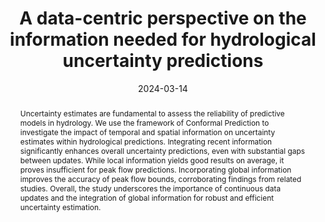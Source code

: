 ---
title: "A data-centric perspective on the information needed for hydrological uncertainty predictions"
date: 2024-03-14
publishDate:  2024-03-14
authors: ["**Andreas Auer**, Martin Gauch, Frederik Kratzert, Grey Nearing, Sepp Hochreiter, Daniel Klotz "]
publication_types: ["2"]
abstract: "Uncertainty estimates are fundamental to assess the reliability of predictive models in hydrology. We use the framework of Conformal Prediction to investigate the impact of temporal and spatial information on uncertainty estimates within hydrological predictions. Integrating recent information significantly enhances overall uncertainty predictions, even with substantial gaps between updates. While local information yields good results on average, it proves insufficient for peak flow predictions. Incorporating global information improves the accuracy of peak flow bounds, corroborating findings from related studies. Overall, the study underscores the importance of continuous data updates and the integration of global information for robust and efficient uncertainty estimation."
featured: true
publication: "Hydrol. Earth Syst. Sci. Discuss. [preprint]"
links:
  - icon_pack: ai
    icon: arxiv
    name: Paper
    url: 'https://hess.copernicus.org/preprints/hess-2024-64/'
---